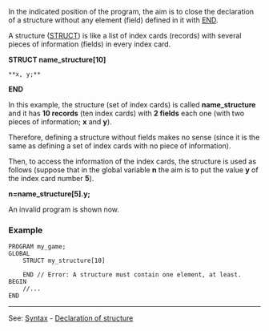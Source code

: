 In the indicated position of the program, the aim is to close the declaration of a structure without any element (field) defined in it with [END](end.md).

A structure ([STRUCT](declaration_of_a_structuredot.md)) is like a list of index cards
(records) with several pieces of information (fields) in every index card.

**STRUCT name_structure[10]**

    **x, y;**

**END**

In this example, the structure (set of index cards) is called **name_structure**
and it has **10 records** (ten index cards) with **2 fields** each one (with two pieces of information; **x** and **y**).

Therefore, defining a structure without fields makes no sense (since it is the same as defining a set of index cards with no piece of information).

Then, to access the information of the index cards, the structure is used as follows (suppose that in the global variable **n** the aim is to put the value
**y** of the index card number **5**).

**n=name_structure[5].y;**

An invalid program is shown now.

### Example
```
PROGRAM my_game;
GLOBAL
    STRUCT my_structure[10]

    END // Error: A structure must contain one element, at least.
BEGIN
    //...
END
```


---------------------------------------
See: [Syntax](syntax_of_a_programdot.md) - [Declaration of structure](declaration_of_a_structuredot.md)

